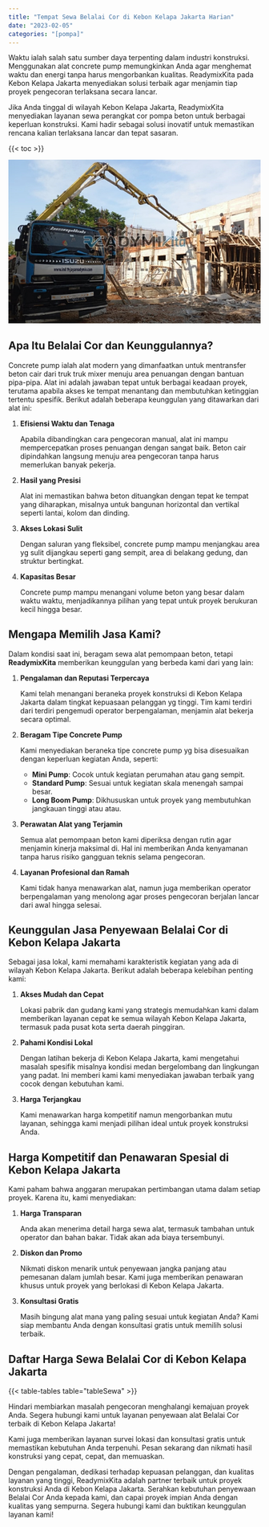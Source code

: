 ```yaml
---
title: "Tempat Sewa Belalai Cor di Kebon Kelapa Jakarta Harian"
date: "2023-02-05"
categories: "[pompa]"
---
```


Waktu ialah salah satu sumber daya terpenting dalam industri konstruksi. Menggunakan alat concrete pump memungkinkan Anda agar menghemat waktu dan energi tanpa harus mengorbankan kualitas. ReadymixKita pada Kebon Kelapa Jakarta menyediakan solusi terbaik agar menjamin tiap proyek pengecoran terlaksana secara lancar.

Jika Anda tinggal di wilayah Kebon Kelapa Jakarta, ReadymixKita menyediakan layanan sewa perangkat cor pompa beton untuk berbagai keperluan konstruksi. Kami hadir sebagai solusi inovatif untuk memastikan rencana kalian terlaksana lancar dan tepat sasaran.

{{< toc >}}

![Tempat Sewa Belalai Cor di Kebon Kelapa Jakarta Harian](/images/pompa/sewa-pompa-26.jpg)

## Apa Itu Belalai Cor dan Keunggulannya?

Concrete pump ialah alat modern yang dimanfaatkan untuk mentransfer beton cair dari truk truk mixer menuju area penuangan dengan bantuan pipa-pipa. Alat ini adalah jawaban tepat untuk berbagai keadaan proyek, terutama apabila akses ke tempat menantang dan membutuhkan ketinggian tertentu spesifik. Berikut adalah beberapa keunggulan yang ditawarkan dari alat ini:

1. **Efisiensi Waktu dan Tenaga**

   Apabila dibandingkan cara pengecoran manual, alat ini mampu mempercepatkan proses penuangan dengan sangat baik. Beton cair dipindahkan langsung menuju area pengecoran tanpa harus memerlukan banyak pekerja.

2. **Hasil yang Presisi**

   Alat ini memastikan bahwa beton dituangkan dengan tepat ke tempat yang diharapkan, misalnya untuk bangunan horizontal dan vertikal seperti lantai, kolom dan dinding.

3. **Akses Lokasi Sulit**

   Dengan saluran yang fleksibel, concrete pump mampu menjangkau area yg sulit dijangkau seperti gang sempit, area di belakang gedung, dan struktur bertingkat.

4. **Kapasitas Besar**

   Concrete pump mampu menangani volume beton yang besar dalam waktu waktu, menjadikannya pilihan yang tepat untuk proyek berukuran kecil hingga besar.

## Mengapa Memilih Jasa Kami?

Dalam kondisi saat ini, beragam sewa alat pemompaan beton, tetapi **ReadymixKita** memberikan keunggulan yang berbeda kami dari yang lain:

1. **Pengalaman dan Reputasi Terpercaya**

   Kami telah menangani beraneka proyek konstruksi di Kebon Kelapa Jakarta dalam tingkat kepuasaan pelanggan yg tinggi. Tim kami terdiri dari terdiri pengemudi operator berpengalaman, menjamin alat bekerja secara optimal.

2. **Beragam Tipe Concrete Pump**

   Kami menyediakan beraneka tipe concrete pump yg bisa disesuaikan dengan keperluan kegiatan Anda, seperti:
   - **Mini Pump**: Cocok untuk kegiatan perumahan atau gang sempit.
   - **Standard Pump**: Sesuai untuk kegiatan skala menengah sampai besar.
   - **Long Boom Pump**: Dikhususkan untuk proyek yang membutuhkan jangkauan tinggi atau atau.

3. **Perawatan Alat yang Terjamin**

   Semua alat pemompaan beton kami diperiksa dengan rutin agar menjamin kinerja maksimal di. Hal ini memberikan Anda kenyamanan tanpa harus risiko gangguan teknis selama pengecoran.

4. **Layanan Profesional dan Ramah**

   Kami tidak hanya menawarkan alat, namun juga memberikan operator berpengalaman yang menolong agar proses pengecoran berjalan lancar dari awal hingga selesai.

## Keunggulan Jasa Penyewaan Belalai Cor di Kebon Kelapa Jakarta

Sebagai jasa lokal, kami memahami karakteristik kegiatan yang ada di wilayah Kebon Kelapa Jakarta. Berikut adalah beberapa kelebihan penting kami:

1. **Akses Mudah dan Cepat**

   Lokasi pabrik dan gudang kami yang strategis memudahkan kami dalam memberikan layanan cepat ke semua wilayah Kebon Kelapa Jakarta, termasuk pada pusat kota serta daerah pinggiran.

2. **Pahami Kondisi Lokal**

   Dengan latihan bekerja di Kebon Kelapa Jakarta, kami mengetahui masalah spesifik misalnya kondisi medan bergelombang dan lingkungan yang padat. Ini memberi kami kami menyediakan jawaban terbaik yang cocok dengan kebutuhan kami.

3. **Harga Terjangkau**

   Kami menawarkan harga kompetitif namun mengorbankan mutu layanan, sehingga kami menjadi pilihan ideal untuk proyek konstruksi Anda.

## Harga Kompetitif dan Penawaran Spesial di Kebon Kelapa Jakarta

Kami paham bahwa anggaran merupakan pertimbangan utama dalam setiap proyek. Karena itu, kami menyediakan:

1. **Harga Transparan**

   Anda akan menerima detail harga sewa alat, termasuk tambahan untuk operator dan bahan bakar. Tidak akan ada biaya tersembunyi.

2. **Diskon dan Promo**

   Nikmati diskon menarik untuk penyewaan jangka panjang atau pemesanan dalam jumlah besar. Kami juga memberikan penawaran khusus untuk proyek yang berlokasi di Kebon Kelapa Jakarta.

3. **Konsultasi Gratis**

   Masih bingung alat mana yang paling sesuai untuk kegiatan Anda? Kami siap membantu Anda dengan konsultasi gratis untuk memilih solusi terbaik.

## Daftar Harga Sewa Belalai Cor di Kebon Kelapa Jakarta

{{< table-tables table="tableSewa" >}}

Hindari membiarkan masalah pengecoran menghalangi kemajuan proyek Anda. Segera hubungi kami untuk layanan penyewaan alat Belalai Cor terbaik di Kebon Kelapa Jakarta!

Kami juga memberikan layanan survei lokasi dan konsultasi gratis untuk memastikan kebutuhan Anda terpenuhi. Pesan sekarang dan nikmati hasil konstruksi yang cepat, cepat, dan memuaskan.

Dengan pengalaman, dedikasi terhadap kepuasan pelanggan, dan kualitas layanan yang tinggi, ReadymixKita adalah partner terbaik untuk proyek konstruksi Anda di Kebon Kelapa Jakarta. Serahkan kebutuhan penyewaan Belalai Cor Anda kepada kami, dan capai proyek impian Anda dengan kualitas yang sempurna. Segera hubungi kami dan buktikan keunggulan layanan kami!